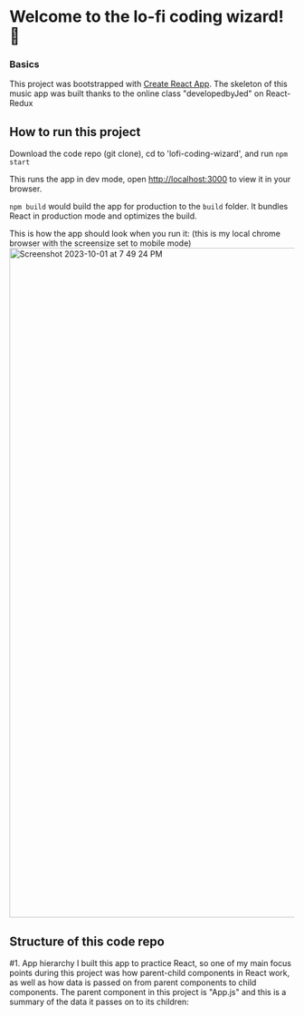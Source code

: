 # Welcome to the lo-fi coding wizard! 🧙 

### Basics 

This project was bootstrapped with [Create React App](https://github.com/facebook/create-react-app).
The skeleton of this music app was built thanks to the online class "developedbyJed" on React-Redux

## How to run this project

Download the code repo (git clone), cd to 'lofi-coding-wizard', and run ``npm start``

This runs the app in dev mode, open [http://localhost:3000](http://localhost:3000) to view it in your browser.

``npm build`` would build the app for production to the `build` folder. It bundles React in production mode and optimizes the build. 

This is how the app should look when you run it: 
(this is my local chrome browser with the screensize set to mobile mode)
<img width="1181" alt="Screenshot 2023-10-01 at 7 49 24 PM" src="https://github.com/GabrielaHernandezArias/lofi-coding-wizard/assets/55258581/60bdcd60-72b2-47fd-a647-97c5b8c7fa54">

## Structure of this code repo 

#1. App hierarchy
I built this app to practice React, so one of my main focus points during this project was how parent-child components in React work, as well as how data is passed on from parent components to child components. The parent component in this project is "App.js" and this is a summary of the data it passes on to its children: 

